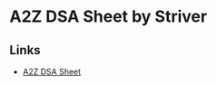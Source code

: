 # A2Z DSA Sheet by Striver

## Links
- [A2Z DSA Sheet](https://takeuforward.org/strivers-a2z-dsa-course/strivers-a2z-dsa-course-sheet-2/)
